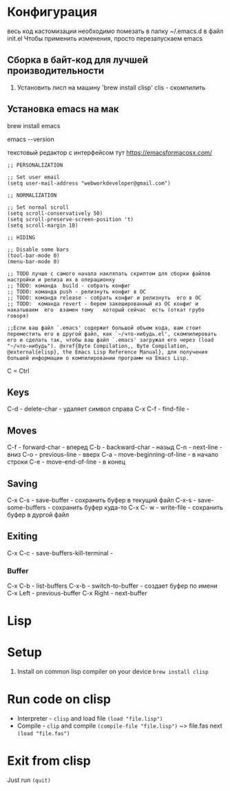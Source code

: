 # Конфигурация

весь код кастомизации необходимо помезать в папку ~/.emacs.d в файл init.el
Чтобы применить изменения, просто  перезапускаем  emacs 

## Сборка в байт-код для лучшей производительности

1.  Установить лисп на машину 'brew install clisp'
clis - скомпилить

## Установка emacs на мак

brew install emacs

emacs --version

текстовый редактор с интерфейсом тут https://emacsformacosx.com/

```
;; PERSONALIZATION

;; Set user email
(setq user-mail-address "webworkdeveloper@gmail.com")

;; NORMALIZATION

;; Set normal scroll
(setq scroll-conservatively 50)
(setq scroll-preserve-screen-position 't)
(setq scroll-margin 10)

;; HIDING

;; Disable some bars
(tool-bar-mode 0)
(menu-bar-mode 0)

;; TODO лучше с самого начала накляпать скриптом для сборки файлов настройки и релиза их в операционку
;; TODO: команда  build - собрать конфиг
;; TODO: команда push - релизнуть конфиг в ОС
;; TODO: команда release - собрать конфиг и релизнуть  его в ОС
;; TODO:  команда revert - берем закешированный из ОС конфиг и накатываем  его  взамен тому   который сейчас  есть (откат грубо говоря)

;;Если ваш файл `.emacs' содержит большой объем кода, вам стоит переместить его в другой файл, как `~/что-нибудь.el', скомпилировать его и сделать так, чтобы ваш файл `.emacs' загружал его через (load "~/что-нибудь"). @xref{Byte Compilation,, Byte Compilation, @external{elisp}, the Emacs Lisp Reference Manual}, для получения большей информации о компилировании программ на Emacs Lisp.

```
C =  Ctrl
## Keys

C-d - delete-char - удаляет символ справа
C-x C-f - find-file - 

## Moves
C-f - forward-char - вперед
C-b - backward-char - назыд
C-n - next-line - вниз
C-o - previous-line - вверх
C-a - move-beginning-of-line  -  в начало строки
C-e - move-end-of-line - в конец

## Saving
C-x C-s - save-buffer - сохранить буфер в текущий файл
C-x-s - save-some-buffers - сохранить буфер куда-то
C-x C- w - write-file - сохранить буфер в дургой файл

## Exiting
C-x C-c  - save-buffers-kill-terminal - 

### Buffer
C-x C-b - list-buffers
C-x-b - switch-to-buffer - создает буфер по имени
C-x Left - previous-buffer
C-x Right - next-buffer



# Lisp

# Setup
1. Install on common lisp compiler on your device `brew install clisp`

# Run code on clisp

- Interpreter - `clisp` and load file `(load "file.lisp")`
- Compile - `clip` and compile `(compile-file "file.lisp")` ~> file.fas next `(load "file.fas")`

# Exit from clisp

Just run `(quit)`
